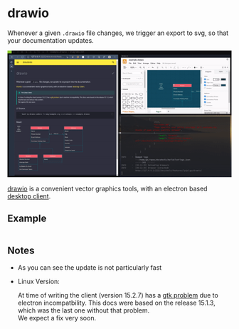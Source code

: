 # drawio

Whenever a given `.drawio` file changes, we trigger an export to svg, so that your documentation updates.

![](./img/drawio_update.mp4.gif)


[drawio](https://app.diagrams.net/) is a convenient vector graphics tools, with an electron based [desktop client](https://github.com/jgraph/drawio-desktop/releases).


## Example

```bash lp:drawio addsrc fn=img/example.svg eval=always src=example.drawio
```



## Notes

- As you can see the update is not particularly fast

- Linux Version:

    At time of writing the client (version 15.2.7) has a [gtk
    problem](https://github.com/jgraph/drawio-desktop/issues/706) due to electron incompatbility.
    This docs were based on the release 15.1.3, which was the last one without that problem.   
    We expect a fix very soon.








